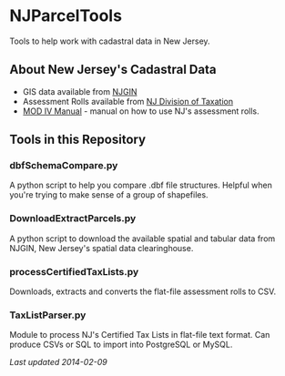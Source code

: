 # NJParcelTools
Tools to help work with cadastral data in New Jersey. 

## About New Jersey's Cadastral Data
- GIS data available from [NJGIN](https://njgin.state.nj.us/NJ_NJGINExplorer/IW.jsp?DLayer=Parcels%20by%20County/Muni)
- Assessment Rolls available from [NJ Division of Taxation](http://www.state.nj.us/treasury/taxation/lpt/TaxListSearchPublicWebpage.shtml)
- [MOD IV Manual](http://www.state.nj.us/treasury/taxation/pdf/lpt/modIVmanual.pdf) - manual on how to use NJ's assessment rolls.


## Tools in this Repository
### dbfSchemaCompare.py
A python script to help you compare .dbf file structures. Helpful when you're trying to make sense of a group of shapefiles. 

### DownloadExtractParcels.py
A python script to download the available spatial and tabular data from NJGIN, New Jersey's spatial data clearinghouse.

### processCertifiedTaxLists.py
Downloads, extracts and converts the flat-file assessment rolls to CSV. 

### TaxListParser.py
Module to process NJ's Certified Tax Lists in flat-file text format. Can produce CSVs or SQL to import into PostgreSQL or MySQL.

*Last updated 2014-02-09*